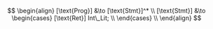 $$
\begin{align}
[\text{Prog}] &\to [\text{Stmt}]^* \\
[\text{Stmt}] &\to \begin{cases}
    [\text{Ret}] Int\_Lit; \\
\end{cases} \\
\end{align}
$$
